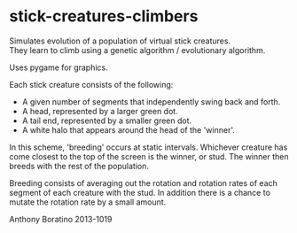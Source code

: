 # stick-creatures-climbers

Simulates evolution of a population of virtual stick creatures.  
They learn to climb using a genetic algorithm / evolutionary algorithm.

Uses pygame for graphics.

Each stick creature consists of the following:

  - A given number of segments that independently swing back and forth.
  - A head, represented by a larger green dot. 
  - A tail end, represented by a smaller green dot.
  - A white halo that appears around the head of the 'winner'.

In this scheme, 'breeding' occurs at static intervals.  Whichever
creature has come closest to the top of the screen is the winner, or stud.
The winner then breeds with the rest of the population.

Breeding consists of averaging out the rotation and rotation rates of each 
segment of each creature with the stud.  In addition there is a chance to 
mutate the rotation rate by a small amount.

Anthony Boratino 2013-1019


